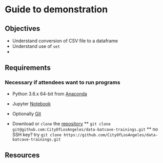 # Guide to demonstration
## Objectives

* Understand conversion of CSV file to a dataframe
* Understand use of `set` 
* 
## Requirements
### Necessary if attendees want to run programs
* Python 3.6.x 64-bit from [Anaconda](https://www.anaconda.com/download/)
* Jupyter [Notebook](http://jupyter.org/install.html)
* Optionally [Git](https://git-scm.com/downloads)

* Download or `clone` the [repository](https://github.com/CityOfLosAngeles/data-batcave-trainings)
** `git clone git@github.com:CityOfLosAngeles/data-batcave-trainings.git`
** no SSH key? try `git clone https://github.com/CityOfLosAngeles/data-batcave-trainings.git`




## Resources
